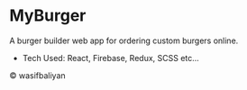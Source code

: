 # MyBurger

A burger builder web app for ordering custom burgers online.

- Tech Used: React, Firebase, Redux, SCSS etc...

&copy; wasifbaliyan
